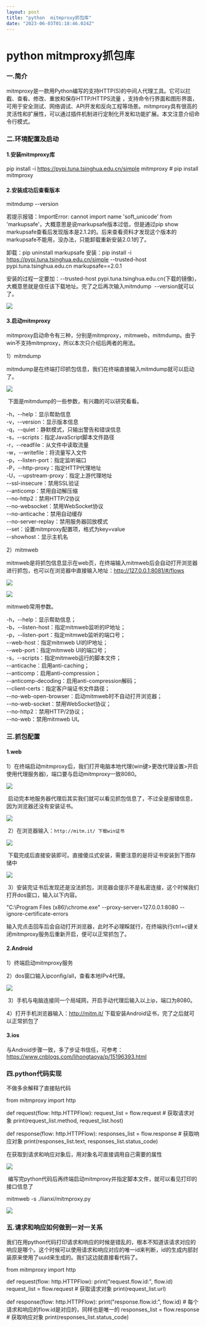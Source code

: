 ```yaml
---
layout: post
title: "python  mitmproxy抓包库"
date: "2023-06-03T01:18:46.024Z"
---
```

python mitmproxy抓包库
===================

### 一.简介

mitmproxy是一款用Python编写的支持HTTP(S)的中间人代理工具。它可以拦截、查看、修改、重放和保存HTTP/HTTPS流量 ，支持命令行界面和图形界面，可用于安全测试、网络调试、API开发和反向工程等场景。mitmproxy具有很高的灵活性和扩展性，可以通过插件机制进行定制化开发和功能扩展。本文注意介绍命令行模式。

### 二.环境配置及启动

#### 1.安装mitmproxy库

pip install -i https://pypi.tuna.tsinghua.edu.cn/simple mitmproxy  # pip install mitmproxy

#### 2.安装成功后查看版本

mitmdump  --version

若提示报错：ImportError: cannot import name 'soft\_unicode' from 'markupsafe'，大概意思是说markupsafe版本过低，但是通过pip show  markupsafe查看后发现版本是2.1.2的。后来查看资料才发现这个版本的markupsafe不能用，没办法，只能卸载重新安装2.0.1的了。

卸载：pip uninstall markupsafe
安装：pip install \-i  https://pypi.tuna.tsinghua.edu.cn/simple  --trusted-host pypi.tuna.tsinghua.edu.cn  markupsafe==2.0.1

安装的过程一定要加：--trusted-host pypi.tuna.tsinghua.edu.cn(下载的镜像)，大概意思就是信任该下载地址。完了之后再次输入mitmdump  --version就可以了。

![](https://img2023.cnblogs.com/blog/1668630/202305/1668630-20230531172145850-1743417786.png)

#### 3.启动mitmproxy

mitmproxy启动命令有三种，分别是mitmproxy，mitmweb，mitmdump。由于win不支持mitmproxy，所以本次只介绍后两者的用法。

1）mitmdump

mitmdump是在终端打印抓包信息，我们在终端直接输入mitmdump就可以启动了。

![](https://img2023.cnblogs.com/blog/1668630/202305/1668630-20230531172921562-1831101898.png)

 下面是mitmdump的一些参数，有兴趣的可以研究看看。

\-h，--help：显示帮助信息  
\-v，--version：显示版本信息  
\-q，--quiet：静默模式，只输出警告和错误信息  
\-s，--scripts：指定JavaScript脚本文件路径  
\-r，--readfile：从文件中读取流量  
\-w，--writefile：将流量写入文件  
\-p，--listen-port：指定监听端口  
\-P，--http-proxy：指定HTTP代理地址  
\-U，--upstream-proxy：指定上游代理地址  
\--ssl-insecure：禁用SSL验证  
\--anticomp：禁用自动解压缩  
\--no-http2：禁用HTTP/2协议  
\--no-websocket：禁用WebSocket协议  
\--no-anticache：禁用自动缓存  
\--no-server-replay：禁用服务器回放模式  
\--set：设置mitmproxy配置项，格式为key=value  
\--showhost：显示主机名

2）mitmweb

mitmweb是将抓包信息显示在web页，在终端输入mitmweb后会自动打开浏览器进行抓包，也可以在浏览器中直接输入地址：http://127.0.0.1:8081/#/flows

![](https://img2023.cnblogs.com/blog/1668630/202305/1668630-20230531173628559-1629364764.png)

![](https://img2023.cnblogs.com/blog/1668630/202305/1668630-20230531173709948-21444711.png)

mitmweb常用参数。

\-h，--help：显示帮助信息；  
\-b，--listen-host：指定mitmweb监听的IP地址；  
\-p，--listen-port：指定mitmweb监听的端口号；  
\--web-host：指定mitmweb UI的IP地址；  
\--web-port：指定mitmweb UI的端口号；  
\-s，--scripts：指定mitmweb运行的脚本文件；  
\--anticache：启用anti-caching；  
\--anticomp：启用anti-compression；  
\--anticomp-decoding：启用anti-compression解码；  
\--client-certs：指定客户端证书文件路径；  
\--no-web-open-browser：启动mitmweb时不自动打开浏览器；  
\--no-web-socket：禁用WebSocket协议；  
\--no-http2：禁用HTTP/2协议；  
\--no-web：禁用mitmweb UI。

### 三.抓包配置

#### 1.web

1）在终端启动mitmproxy后，我们打开电脑本地代理(win键>更改代理设置>开启使用代理服务器)，端口要与启动mitmproxy一致8080。

![](https://img2023.cnblogs.com/blog/1668630/202305/1668630-20230531173914572-526265552.png)

 启动完本地服务器代理后其实我们就可以看见抓包信息了，不过全是报错信息，因为浏览器还没有安装证书。

![](https://img2023.cnblogs.com/blog/1668630/202305/1668630-20230531174232655-1676863260.png)

 2）在浏览器输入：`http://mitm.it/ 下载win证书`

![](https://img2023.cnblogs.com/blog/1668630/202305/1668630-20230531174446057-21637676.png)

 下载完成后直接安装即可。直接傻瓜式安装，需要注意的是将证书安装到下图存储中

![](https://img2023.cnblogs.com/blog/1668630/202305/1668630-20230531174549086-1961323714.png)

 3）安装完证书后发现还是没法抓包，浏览器会提示不是私密连接，这个时候我们打开dos窗口，输入以下内容。

"C:\\Program Files (x86)\\chrome.exe" --proxy-server=127.0.0.1:8080 --ignore-certificate-errors

输入完点击回车后会自动打开浏览器，此时不必理睬就行，在终端执行ctrl+c键关闭mitmproxy服务后重新开启，便可以正常抓包了。

#### 2.Android

1）终端启动mitmproxy服务

2）dos窗口输入ipconfig/all，查看本地IPv4代理。

![](https://img2023.cnblogs.com/blog/1668630/202305/1668630-20230531175442186-605047118.png)

 3）手机与电脑连接同一个局域网，开启手动代理后输入以上ip，端口为8080。

4）打开手机浏览器输入：http://mitm.it/ 下载安装Android证书，完了之后就可以正常抓包了

#### 3.ios

与Android步骤一致，多了步证书信任，可参考：https://www.cnblogs.com/lihongtaoya/p/15196393.html

### 四.python代码实现

不做多余解释了直接贴代码

from mitmproxy import http

def request(flow: http.HTTPFlow):
    request\_list \= flow.request  # 获取请求对象
    print(request\_list.method, request\_list.host)

def response(flow: http.HTTPFlow):
    responses\_list \= flow.response  # 获取响应对象
    print(responses\_list.text, responses\_list.status\_code)

在获取到请求和响应对象后，用对象名可直接调用自己需要的属性

![](https://img2023.cnblogs.com/blog/1668630/202306/1668630-20230602170424210-1405621648.png)

 编写完python代码后再终端启动mitmproxy并指定脚本文件，就可以看见打印的接口信息了

mitmweb  -s  ./lianxi/mitmproxy.py

![](https://img2023.cnblogs.com/blog/1668630/202306/1668630-20230602170701243-73205810.png)

### 五.请求和响应如何做到一对一关系

我们在用python代码打印请求和响应的时候是错乱的，根本不知道该请求对应的响应是哪个。这个时候可以使用请求和响应对应的唯一id来判断，id的生成内部封装原来使用了uuid来生成的。我们这边就直接看代码了。

from mitmproxy import http

def request(flow: http.HTTPFlow):
    print("request.flow.id:", flow.id)
    request\_list \= flow.request  # 获取请求对象
    print(request\_list.url)

def response(flow: http.HTTPFlow):
    print("response.flow.id:", flow.id)  # 每个请求和响应的flow.id是对应的，同样也是唯一的
    responses\_list = flow.response  # 获取响应对象
    print(responses\_list.status\_code)